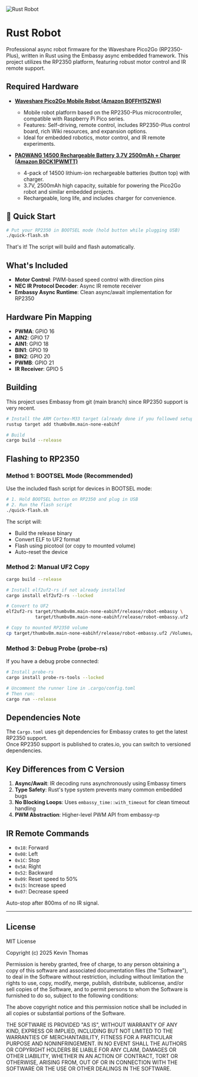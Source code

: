 ![Rust Robot](https://github.com/mytechnotalent/Rust-Robot/blob/main/Rust-Robot.png?raw=true)

# Rust Robot

Professional async robot firmware for the Waveshare Pico2Go (RP2350-Plus), written in Rust using the Embassy async embedded framework. This project utilizes the RP2350 platform, featuring robust motor control and IR remote support.

## Required Hardware

- **[Waveshare Pico2Go Mobile Robot (Amazon B0FFH15ZW4)](https://www.amazon.com/dp/B0FFH15ZW4)**  
    - Mobile robot platform based on the RP2350-Plus microcontroller, compatible with Raspberry Pi Pico series.  
    - Features: Self-driving, remote control, includes RP2350-Plus control board, rich Wiki resources, and expansion options.  
    - Ideal for embedded robotics, motor control, and IR remote experiments.

- **[PAOWANG 14500 Rechargeable Battery 3.7V 2500mAh + Charger (Amazon B0CK1PWMTT)](https://www.amazon.com/dp/B0CK1PWMTT)**  
    - 4-pack of 14500 lithium-ion rechargeable batteries (button top) with charger.  
    - 3.7V, 2500mAh high capacity, suitable for powering the Pico2Go robot and similar embedded projects.  
    - Rechargeable, long life, and includes charger for convenience.


## 🚀 Quick Start

```bash
# Put your RP2350 in BOOTSEL mode (hold button while plugging USB)
./quick-flash.sh
```

That's it! The script will build and flash automatically.

## What's Included

- **Motor Control**: PWM-based speed control with direction pins
- **NEC IR Protocol Decoder**: Async IR remote receiver 
- **Embassy Async Runtime**: Clean async/await implementation for RP2350

## Hardware Pin Mapping

- **PWMA**: GPIO 16
- **AIN2**: GPIO 17  
- **AIN1**: GPIO 18
- **BIN1**: GPIO 19
- **BIN2**: GPIO 20
- **PWMB**: GPIO 21
- **IR Receiver**: GPIO 5

## Building

This project uses Embassy from git (main branch) since RP2350 support is very recent.

```bash
# Install the ARM Cortex-M33 target (already done if you followed setup)
rustup target add thumbv8m.main-none-eabihf

# Build
cargo build --release
```

## Flashing to RP2350

### Method 1: BOOTSEL Mode (Recommended)

Use the included flash script for devices in BOOTSEL mode:

```bash
# 1. Hold BOOTSEL button on RP2350 and plug in USB
# 2. Run the flash script
./quick-flash.sh
```

The script will:
- Build the release binary
- Convert ELF to UF2 format
- Flash using picotool (or copy to mounted volume)
- Auto-reset the device

### Method 2: Manual UF2 Copy

```bash
cargo build --release

# Install elf2uf2-rs if not already installed
cargo install elf2uf2-rs --locked

# Convert to UF2
elf2uf2-rs target/thumbv8m.main-none-eabihf/release/robot-embassy \
           target/thumbv8m.main-none-eabihf/release/robot-embassy.uf2

# Copy to mounted RP2350 volume
cp target/thumbv8m.main-none-eabihf/release/robot-embassy.uf2 /Volumes/RP2350/
```

### Method 3: Debug Probe (probe-rs)

If you have a debug probe connected:

```bash
# Install probe-rs
cargo install probe-rs-tools --locked

# Uncomment the runner line in .cargo/config.toml
# Then run:
cargo run --release
```

## Dependencies Note

The `Cargo.toml` uses git dependencies for Embassy crates to get the latest RP2350 support.  
Once RP2350 support is published to crates.io, you can switch to versioned dependencies.

## Key Differences from C Version

1. **Async/Await**: IR decoding runs asynchronously using Embassy timers
2. **Type Safety**: Rust's type system prevents many common embedded bugs
3. **No Blocking Loops**: Uses `embassy_time::with_timeout` for clean timeout handling
4. **PWM Abstraction**: Higher-level PWM API from embassy-rp

## IR Remote Commands

- `0x18`: Forward
- `0x08`: Left  
- `0x1C`: Stop
- `0x5A`: Right
- `0x52`: Backward
- `0x09`: Reset speed to 50%
- `0x15`: Increase speed
- `0x07`: Decrease speed

Auto-stop after 800ms of no IR signal.

---

## License

MIT License

Copyright (c) 2025 Kevin Thomas

Permission is hereby granted, free of charge, to any person obtaining a copy
of this software and associated documentation files (the "Software"), to deal
in the Software without restriction, including without limitation the rights
to use, copy, modify, merge, publish, distribute, sublicense, and/or sell
copies of the Software, and to permit persons to whom the Software is
furnished to do so, subject to the following conditions:

The above copyright notice and this permission notice shall be included in all
copies or substantial portions of the Software.

THE SOFTWARE IS PROVIDED "AS IS", WITHOUT WARRANTY OF ANY KIND, EXPRESS OR
IMPLIED, INCLUDING BUT NOT LIMITED TO THE WARRANTIES OF MERCHANTABILITY,
FITNESS FOR A PARTICULAR PURPOSE AND NONINFRINGEMENT. IN NO EVENT SHALL THE
AUTHORS OR COPYRIGHT HOLDERS BE LIABLE FOR ANY CLAIM, DAMAGES OR OTHER
LIABILITY, WHETHER IN AN ACTION OF CONTRACT, TORT OR OTHERWISE, ARISING FROM,
OUT OF OR IN CONNECTION WITH THE SOFTWARE OR THE USE OR OTHER DEALINGS IN THE
SOFTWARE.

